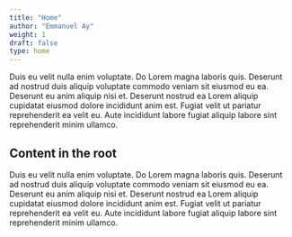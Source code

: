 ```yaml
---
title: "Home"
author: "Emmanuel Ay"
weight: 1
draft: false
type: home
---
```


Duis eu velit nulla enim voluptate. Do Lorem magna laboris quis. Deserunt ad nostrud duis aliquip voluptate commodo veniam sit eiusmod eu ea. Deserunt eu anim aliquip nisi et. Deserunt nostrud ea Lorem aliquip cupidatat eiusmod dolore incididunt anim est. Fugiat velit ut pariatur reprehenderit ea velit eu. Aute incididunt labore fugiat aliquip labore sint reprehenderit minim ullamco.

## Content in the root

Duis eu velit nulla enim voluptate. Do Lorem magna laboris quis. Deserunt ad nostrud duis aliquip voluptate commodo veniam sit eiusmod eu ea. Deserunt eu anim aliquip nisi et. Deserunt nostrud ea Lorem aliquip cupidatat eiusmod dolore incididunt anim est. Fugiat velit ut pariatur reprehenderit ea velit eu. Aute incididunt labore fugiat aliquip labore sint reprehenderit minim ullamco.

